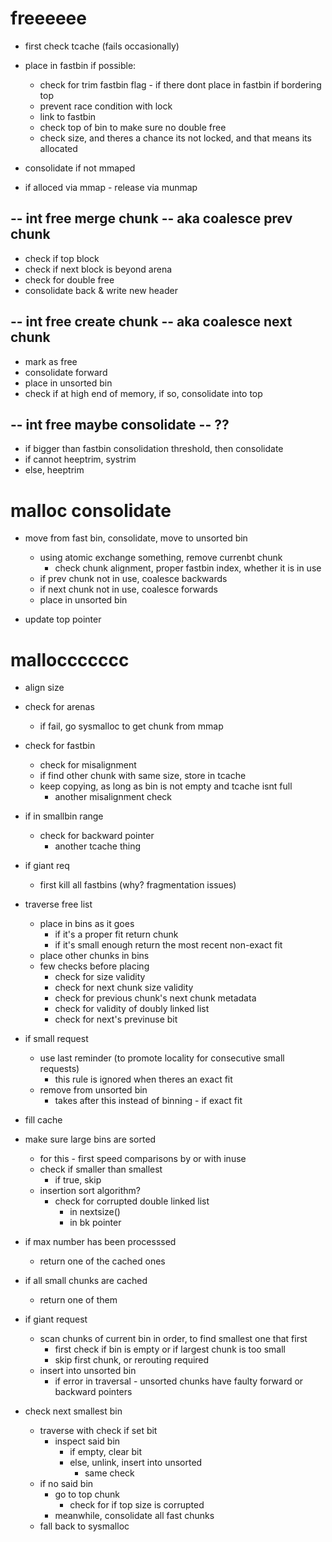 # freeeeee
- first check tcache (fails occasionally)

- place in fastbin if possible:
    - check for trim fastbin flag - if there dont place in fastbin if bordering top
    - prevent race condition with lock
    - link to fastbin
    - check top of bin to make sure no double free
    - check size, and theres a chance its not locked, and that means its allocated

- consolidate if not mmaped

- if alloced via mmap - release via munmap


## -- int free merge chunk -- aka coalesce prev chunk

- check if top block
- check if next block is beyond arena
- check for double free
- consolidate back & write new header


## -- int free create chunk -- aka coalesce next chunk

- mark as free
- consolidate forward
- place in unsorted bin
- check if at high end of memory, if so, consolidate into top


## -- int free maybe consolidate -- ??

- if bigger than fastbin consolidation threshold, then consolidate
- if cannot heeptrim, systrim
- else, heeptrim

# malloc consolidate

- move from fast bin, consolidate, move to unsorted bin
    - using atomic exchange something, remove currenbt chunk
        - check chunk alignment, proper fastbin index, whether it is in use
    - if prev chunk not in use, coalesce backwards
    - if next chunk not in use, coalesce forwards
    - place in unsorted bin

- update top pointer


# malloccccccc

- align size

- check for arenas
    - if fail, go sysmalloc to get chunk from mmap

- check for fastbin
    - check for misalignment
    - if find other chunk with same size, store in tcache
    - keep copying, as long as bin is not empty and tcache isnt full
        - another misalignment check

- if in smallbin range
    - check for backward pointer
        - another tcache thing

- if giant req
    - first kill all fastbins (why? fragmentation issues)

- traverse free list 
    - place in bins as it goes  
        - if it's a proper fit return chunk
        - if it's small enough return the most recent non-exact fit
    - place other chunks in bins
    - few checks before placing
        - check for size validity
        - check for next chunk size validity
        - check for previous chunk's next chunk metadata
        - check for validity of doubly linked list
        - check for next's previnuse bit

- if small request
    - use last reminder (to promote locality for consecutive small requests)
        - this rule is ignored when theres an exact fit
    - remove from unsorted bin
        - takes after this instead of binning - if exact fit

- fill cache

- make sure large bins are sorted
    - for this - first speed comparisons by or with inuse
    - check if smaller than smallest
        - if true, skip
    - insertion sort algorithm?
        - check for corrupted double linked list
            - in nextsize()
            - in bk pointer

- if max number has been processsed
    - return one of the cached ones

- if all small chunks are cached
    - return one of them

- if giant request
    - scan chunks of current bin in order, to find smallest one that first
        - first check if bin is empty or if largest chunk is too small
        - skip first chunk, or rerouting required
    - insert into unsorted bin
        - if error in traversal - unsorted chunks have faulty forward or backward pointers

- check next smallest bin
    - traverse with check if set bit
        - inspect said bin 
            - if empty, clear bit
            - else, unlink, insert into unsorted
                - same check
    - if no said bin
        - go to top chunk
            - check for if top size is corrupted
        - meanwhile, consolidate all fast chunks
    - fall back to sysmalloc

    





